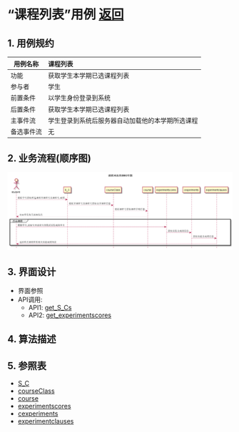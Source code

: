 # “课程列表”用例 [返回](../README.md)

## 1. 用例规约

|用例名称|课程列表|
|-------|:-------------|
|功能|获取学生本学期已选课程列表|
|参与者|学生|
|前置条件|以学生身份登录到系统|
|后置条件|获取学生本学期已选课程列表|
|主事件流|学生登录到系统后服务器自动加载他的本学期所选课程|
|备选事件流|无|

## 2. 业务流程(顺序图)

![课程列表](../../out/test6/sequence/课程列表.png)

## 3. 界面设计

- 界面参照
- API调用:
    - API1: [get_S_Cs](../api/get_S_Cs.md)
    - API2: [get_experimentscores](../api/get_experimentscores.md)
    

## 4. 算法描述
    
## 5. 参照表

- [S_C](../数据库设计.md/#S_C)
- [courseClass](../数据库设计.md/#courseClass)
- [course](../数据库设计.md/#course)
- [experimentscores](../数据库设计.md/#experimentscores)
- [cexperiments](../数据库设计.md/#cexperiments)
- [experimentclauses](../数据库设计.md/#experimentclauses)
